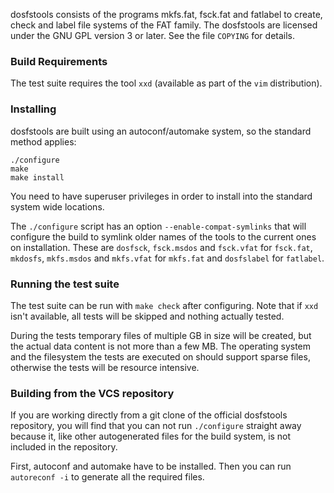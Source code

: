dosfstools consists of the programs mkfs.fat, fsck.fat and fatlabel to create,
check and label file systems of the FAT family.  The dosfstools are licensed
under the GNU GPL version 3 or later. See the file `COPYING` for details.


### Build Requirements

The test suite requires the tool `xxd` (available as part of the `vim`
distribution).


### Installing

dosfstools are built using an autoconf/automake system, so the standard method
applies:

```
./configure
make
make install
```

You need to have superuser privileges in order to install into the standard
system wide locations.

The `./configure` script has an option `--enable-compat-symlinks` that will
configure the build to symlink older names of the tools to the current ones on
installation. These are `dosfsck`, `fsck.msdos` and `fsck.vfat` for `fsck.fat`,
`mkdosfs`, `mkfs.msdos` and `mkfs.vfat` for `mkfs.fat` and `dosfslabel` for
`fatlabel`.


### Running the test suite

The test suite can be run with `make check` after configuring. Note that if
`xxd` isn't available, all tests will be skipped and nothing actually tested.

During the tests temporary files of multiple GB in size will be created, but the
actual data content is not more than a few MB. The operating system and the
filesystem the tests are executed on should support sparse files, otherwise the
tests will be resource intensive.


### Building from the VCS repository

If you are working directly from a git clone of the official dosfstools
repository, you will find that you can not run `./configure` straight away
because it, like other autogenerated files for the build system, is not included
in the repository.

First, autoconf and automake have to be installed.  Then you can run `autoreconf
-i` to generate all the required files.
